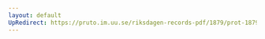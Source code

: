 ```yaml
---
layout: default
UpRedirect: https://pruto.im.uu.se/riksdagen-records-pdf/1879/prot-1879--ak--023/prot-1879--ak--023_003.pdf
---
```

